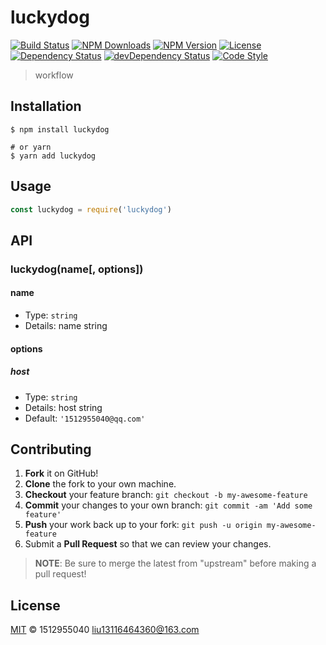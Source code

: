 # luckydog

[![Build Status][travis-image]][travis-url]
[![NPM Downloads][downloads-image]][downloads-url]
[![NPM Version][version-image]][version-url]
[![License][license-image]][license-url]
[![Dependency Status][dependency-image]][dependency-url]
[![devDependency Status][devdependency-image]][devdependency-url]
[![Code Style][style-image]][style-url]

> workflow

## Installation

```shell
$ npm install luckydog

# or yarn
$ yarn add luckydog
```

## Usage

<!-- TODO: Introduction of API use -->

```javascript
const luckydog = require('luckydog')
```

## API

<!-- TODO: Introduction of API -->

### luckydog(name[, options])

#### name

- Type: `string`
- Details: name string

#### options

##### host

- Type: `string`
- Details: host string
- Default: `'1512955040@qq.com'`

## Contributing

1. **Fork** it on GitHub!
2. **Clone** the fork to your own machine.
3. **Checkout** your feature branch: `git checkout -b my-awesome-feature`
4. **Commit** your changes to your own branch: `git commit -am 'Add some feature'`
5. **Push** your work back up to your fork: `git push -u origin my-awesome-feature`
6. Submit a **Pull Request** so that we can review your changes.

> **NOTE**: Be sure to merge the latest from "upstream" before making a pull request!

## License

[MIT](LICENSE) &copy; 1512955040 <liu13116464360@163.com>



[travis-image]: https://img.shields.io/travis/1512955040/luckydog/master.svg
[travis-url]: https://travis-ci.org/1512955040/luckydog
[downloads-image]: https://img.shields.io/npm/dm/luckydog.svg
[downloads-url]: https://npmjs.org/package/luckydog
[version-image]: https://img.shields.io/npm/v/luckydog.svg
[version-url]: https://npmjs.org/package/luckydog
[license-image]: https://img.shields.io/github/license/1512955040/luckydog.svg
[license-url]: https://github.com/1512955040/luckydog/blob/master/LICENSE
[dependency-image]: https://img.shields.io/david/1512955040/luckydog.svg
[dependency-url]: https://david-dm.org/1512955040/luckydog
[devdependency-image]: https://img.shields.io/david/dev/1512955040/luckydog.svg
[devdependency-url]: https://david-dm.org/1512955040/luckydog?type=dev
[style-image]: https://img.shields.io/badge/code_style-standard-brightgreen.svg
[style-url]: https://standardjs.com
